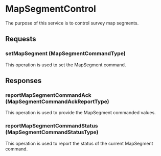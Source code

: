 # MapSegmentControl
The purpose of this service is to control survey map segments.

## Requests
### setMapSegment (MapSegmentCommandType)
This operation is used to set the MapSegment command.

## Responses
### reportMapSegmentCommandAck (MapSegmentCommandAckReportType)
This operation is used to provide the MapSegment commanded values.
### reportMapSegmentCommandStatus (MapSegmentCommandStatusType)
This operation is used to report the status of the current MapSegment command.
